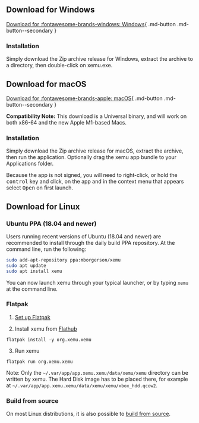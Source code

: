 ## Download for Windows

[Download for :fontawesome-brands-windows: Windows](https://github.com/mborgerson/xemu/releases/latest/download/xemu-win-release.zip){ .md-button .md-button--secondary }

### Installation

Simply download the Zip archive release for Windows, extract the archive to a directory, then double-click on xemu.exe.

## Download for macOS

[Download for :fontawesome-brands-apple: macOS](https://github.com/mborgerson/xemu/releases/latest/download/xemu-macos-universal-release.zip){ .md-button .md-button--secondary }

**Compatibility Note:** This download is a Universal binary, and will work on both x86-64 and the new Apple M1-based Macs.

### Installation

Simply download the Zip archive release for macOS, extract the archive, then run the application. Optionally drag the xemu app bundle to your Applications folder.

Because the app is not signed, you will need to right-click, or hold the <kbd>control</kbd> key and click, on the app and in the context menu that appears select <kbd>Open</kbd> on first launch.

## Download for Linux

### Ubuntu PPA (18.04 and newer)

Users running recent versions of Ubuntu (18.04 and newer) are recommended to install through the daily build PPA repository. At the command line, run the following:

```sh
sudo add-apt-repository ppa:mborgerson/xemu
sudo apt update
sudo apt install xemu
```

You can now launch xemu through your typical launcher, or by typing `xemu` at the command line.

### Flatpak

1. [Set up Flatpak](https://www.flatpak.org/setup/)

2. Install xemu from [Flathub](https://flathub.org/apps/details/org.xemu.xemu)

`flatpak install -y org.xemu.xemu`

3. Run xemu

`flatpak run org.xemu.xemu`

Note: Only the `~/.var/app/app.xemu.xemu/data/xemu/xemu` directory can be written by xemu.
The Hard Disk image has to be placed there, for example at `~/.var/app/app.xemu.xemu/data/xemu/xemu/xbox_hdd.qcow2`.

### Build from source

On most Linux distributions, it is also possible to [build from source](building-from-source.md#linux).
